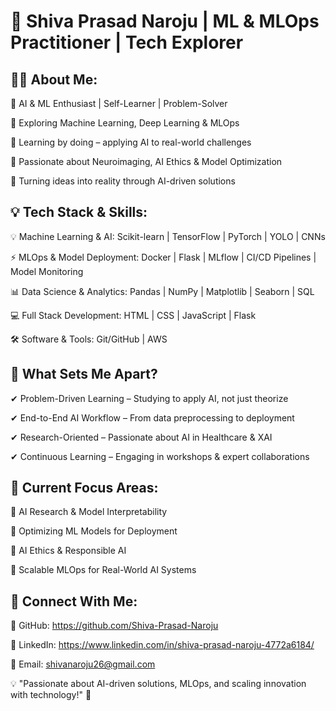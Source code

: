 # 🚀 Shiva Prasad Naroju | ML & MLOps Practitioner | Tech Explorer

## 👨‍💻 About Me:
🔹 AI & ML Enthusiast | Self-Learner | Problem-Solver

🔹 Exploring Machine Learning, Deep Learning & MLOps

🔹 Learning by doing – applying AI to real-world challenges

🔹 Passionate about Neuroimaging, AI Ethics & Model Optimization

🔹 Turning ideas into reality through AI-driven solutions

## 💡 Tech Stack & Skills:
💡 Machine Learning & AI: Scikit-learn | TensorFlow | PyTorch | YOLO | CNNs

⚡ MLOps & Model Deployment: Docker | Flask | MLflow | CI/CD Pipelines | Model Monitoring

📊 Data Science & Analytics: Pandas | NumPy | Matplotlib | Seaborn | SQL

💻 Full Stack Development: HTML | CSS | JavaScript | Flask 

🛠 Software & Tools: Git/GitHub | AWS

## 📌 What Sets Me Apart?
✔ Problem-Driven Learning – Studying to apply AI, not just theorize

✔ End-to-End AI Workflow – From data preprocessing to deployment

✔ Research-Oriented – Passionate about AI in Healthcare & XAI

✔ Continuous Learning – Engaging in workshops & expert collaborations

## 🌱 Current Focus Areas:
🔹 AI Research & Model Interpretability

🔹 Optimizing ML Models for Deployment

🔹 AI Ethics & Responsible AI

🔹 Scalable MLOps for Real-World AI Systems

## 🌟 Connect With Me:
📌 GitHub: https://github.com/Shiva-Prasad-Naroju

💼 LinkedIn: https://www.linkedin.com/in/shiva-prasad-naroju-4772a6184/

📧 Email: shivanaroju26@gmail.com

💡 "Passionate about AI-driven solutions, MLOps, and scaling innovation with technology!" 🚀
